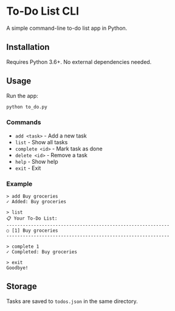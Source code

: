 # To-Do List CLI

A simple command-line to-do list app in Python.

## Installation

Requires Python 3.6+. No external dependencies needed.

## Usage

Run the app:
```bash
python to_do.py
```

### Commands

- `add <task>` - Add a new task
- `list` - Show all tasks
- `complete <id>` - Mark task as done
- `delete <id>` - Remove a task
- `help` - Show help
- `exit` - Exit

### Example

```
> add Buy groceries
✓ Added: Buy groceries

> list
📋 Your To-Do List:
------------------------------------------------------------
○ [1] Buy groceries
------------------------------------------------------------

> complete 1
✓ Completed: Buy groceries

> exit
Goodbye!
```

## Storage

Tasks are saved to `todos.json` in the same directory.
